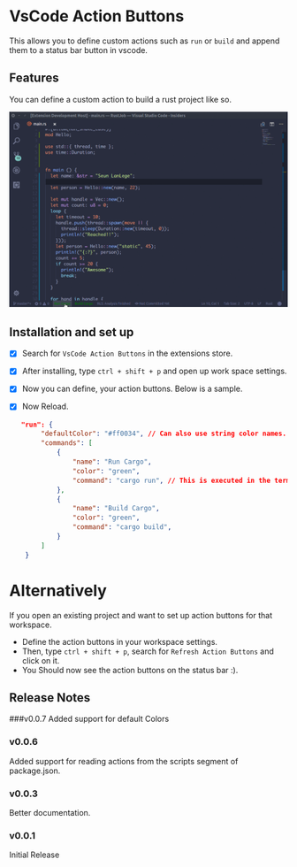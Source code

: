 # VsCode Action Buttons

This allows you to define custom actions such as `run` or `build` and append them to a status bar button in vscode.

## Features

You can define a custom action to build a rust project like so.

![](action.gif)


## Installation and set up

 - [x]  Search for `VsCode Action Buttons` in the extensions store.

 - [x] After installing, type `ctrl + shift + p` and open up work space settings.

 - [x] Now you can define, your action buttons. Below is a sample.

 - [x] Now Reload.

 ```json
 	"run": {
		 "defaultColor": "#ff0034", // Can also use string color names.
		 "commands": [
			 {
				 "name": "Run Cargo",
				 "color": "green",
				 "command": "cargo run", // This is executed in the terminal.
			 },
			 {
				 "name": "Build Cargo",
				 "color": "green",
				 "command": "cargo build",
			 }
		 ]
	 }
 ```

 # Alternatively

 If you open an existing project and want to set up action buttons for that workspace.

 * Define the action buttons in your workspace settings.
 * Then, type `ctrl + shift + p`, search for `Refresh Action Buttons` and click on it.
 * You Should now see the action buttons on the status bar :).


## Release Notes

###v0.0.7
Added support for default Colors

### v0.0.6
Added support for reading actions from the scripts segment of package.json.

### v0.0.3
Better documentation.

### v0.0.1
  Initial Release
